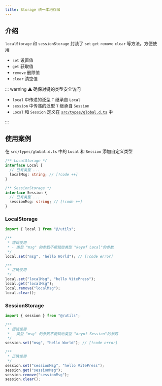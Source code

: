 ```yaml
---
title: Storage 统一本地存储
---
```


## 介绍

`localStorage` 和 `sessionStorage` 封装了 `set` `get` `remove` `clear` 等方法，方便使用

- `set` 设置值
- `get` 获取值
- `remove` 删除值
- `clear` 清空值

::: warning ⚠️ 确保对键的类型安全访问

- `local` 中传递的泛型 `T` 继承自 `Local`
- `session` 中传递的泛型 `T` 继承自 `Session`
- `Local` 和 `Session` 定义在 [`src/types/global.d.ts`](https://gitee.com/zimo493/vue3-naiveui-admin/blob/main/src/types/global.d.ts) 中

:::

## 使用案例

在 `src/types/global.d.ts` 中的 `Local` 和 `Session` 添加自定义类型

```ts
/** LocalStorage */
interface Local {
  // 已有类型 ...
  localMsg: string; // [!code ++]
}

/** SessionStorage */
interface Session {
  // 已有类型 ...
  sessionMsg: string; // [!code ++]
}
```

### LocalStorage

```ts
import { local } from "@/utils";

/**
 * 错误使用
 * - 类型 "msg" 的参数不能赋给类型 "keyof Local"的参数
 */
local.set("msg", "hello World"); // [!code error]

/**
 * 正确使用
 */
local.set("localMsg", "hello VitePress");
local.get("localMsg");
local.remove("localMsg");
local.clear();
```

### SessionStorage

```ts
import { session } from "@/utils";

/**
 * 错误使用
 * - 类型 "msg" 的参数不能赋给类型 "keyof Session"的参数
 */
session.set("msg", "hello World"); // [!code error]

/**
 * 正确使用
 */
session.set("sessionMsg", "hello VitePress");
session.get("sessionMsg");
session.remove("sessionMsg");
session.clear();
```
